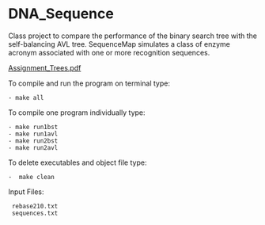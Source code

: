 # DNA_Sequence
Class project to compare the performance of the binary search tree with the self-balancing AVL tree. SequenceMap simulates a class of enzyme acronym  associated with one or more recognition sequences. 

[Assignment_Trees.pdf](https://github.com/olgakent/DNA_Sequence/blob/master/Assignment_Trees.pdf)
    
To compile and run the program on terminal type:

    - make all
    
To compile one program individually type:

    - make run1bst
    - make run1avl
    - make run2bst
    - make run2avl
    
To delete executables and object file type:

    -  make clean

Input Files:

     rebase210.txt
     sequences.txt
